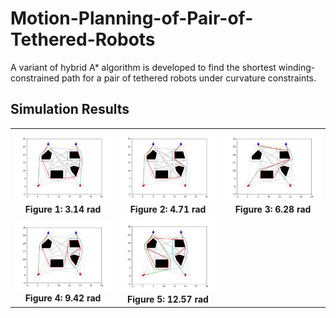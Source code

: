 # Motion-Planning-of-Pair-of-Tethered-Robots
A variant of hybrid A* algorithm is developed to find the shortest winding- constrained path for a pair of tethered robots under curvature constraints. 

## Simulation Results

<table align="center">
  <tr>
    <td align="center">
      <img src="Simulation2/3.14.png" alt="Figure 1" width="200"><br>
      <b>Figure 1: 3.14 rad</b>
    </td>
    <td align="center">
      <img src="Simulation2/4.71.png" alt="Figure 2" width="200"><br>
      <b>Figure 2: 4.71 rad</b>
    </td>
    <td align="center">
      <img src="Simulation2/6.28.png" alt="Figure 3" width="200"><br>
      <b>Figure 3: 6.28 rad</b>
    </td>
  </tr>
  <tr>
    <td align="center">
      <img src="Simulation2/9.42.png" alt="Figure 4" width="200" style="border: none;"><br>
      <b>Figure 4: 9.42 rad</b>
    </td>
    <td align="center">
      <img src="Simulation2/12.57.png" alt="Figure 5" width="200" style="border: none;"><br>
      <b>Figure 5: 12.57 rad</b>
    </td>
    <td align="center"></td> <!-- Empty cell to balance the row -->
  </tr>
</table>




